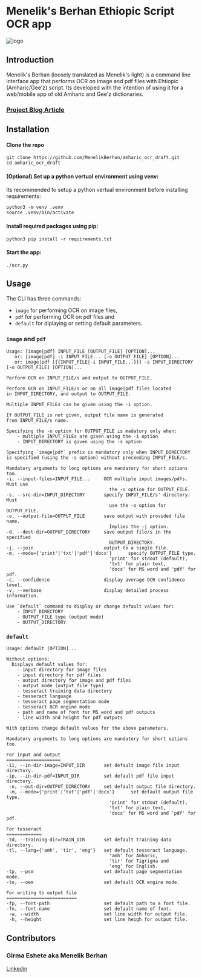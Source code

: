 # Menelik's Berhan Ethiopic Script OCR app

![logo](https://drive.google.com/file/d/1Id5pBcuPPtlFo5Dt4JuGH7GW-4xXqnxU/view?usp=sharing)

## Introduction

Menelik's Berhan (loosely translated as Menelik's light) is a command line interface app that performs OCR on image and pdf files with Ehtiopic (Amharic/Gee'z) script. Its developed with the intention of using it for a web/mobile app of old Amharic and Gee'z dictionaries.

### [Project Blog Article](https://www.linkedin.com/pulse/implementing-ethiopic-script-ocr-app-girma-eshete-srp3e)

## Installation

#### Clone the repo
```
git clone https://github.com/MenelikBerhan/amharic_ocr_draft.git
cd amharic_ocr_draft
```

#### (Optional) Set up a python vertual environment using venv:
Its recommended to setup a python vertual environment before installing requirements:
```
python3 -m venv .venv
source .venv/bin/activate
```

#### Install required packages using pip:
```
python3 pip install -r requirements.txt
```

#### Start the app:
```
./ocr.py
```

## Usage

The CLI has three commands:
- `image` for performing OCR on image files,
- `pdf` for performing OCR on pdf files and
- `default` for diplaying or setting default parameters.

### `image` and `pdf`

```
Usage: [image|pdf] INPUT_FILE [OUTPUT_FILE] [OPTION]...
   or: [image|pdf] -i INPUT_FILE... [-o OUTPUT_FILE] [OPTION]...
   or: image|pdf [{{INPUT_FILE|-i INPUT_FILE...}}] -s INPUT_DIRECTORY [-o OUTPUT_FILE] [OPTION]...

Perform OCR on INPUT_FILE/s and output to OUTPUT_FILE.

Perform OCR on INPUT_FILE/s or on all image|pdf files located
in INPUT_DIRECTORY, and output to OUTPUT_FILE.

Multiple INPUT_FILEs can be given using the -i option.

If OUTPUT_FILE is not given, output file name is generated
from INPUT_FILE/s name.

Specifying the -o option for OUTPUT_FILE is madatory only when:
    - multiple INPUT_FILEs are given using the -i option
    - INPUT_DIRECTORY is given using the -s option

Specifying `image|pdf` prefix is mandatory only when INPUT_DIRECTORY
is specified (using the -s option) without preceeding INPUT_FILE/s.

Mandatory arguments to long options are mandatory for short options too.
-i, --input-files=INPUT_FILE...     OCR multiple input images/pdfs. Must use
                                      the -o option for OUTPUT_FILE.
-s, --src-dir=INPUT_DIRECTORY       specify INPUT_FILE/s' directory. Must
                                      use the -o option for OUTPUT_FILE.
-o, --output-file=OUTPUT_FILE       save output with provided file name.
                                      Implies the -j option.
-d, --dest-dir=OUTPUT_DIRECTORY     save output file/s in the specified
                                      OUTPUT_DIRECTORY.
-j, --join                          output to a single file.
-m, --mode={'print'|'txt'|'pdf'|'docx'}      specify OUTPUT_FILE type.
                                      'print' for stdout (default),
                                      'txt' for plain text,
                                      'docx' for MS word and 'pdf' for pdf.
-c, --confidence                    display average OCR confidence level.
-v, --verbose                       display detailed process information.

Use `default` command to display or change default values for:
    - INPUT_DIRECTORY
    - OUTPUT_FILE type (output mode)
    - OUTPUT_DIRECTORY
```

### `default`

```
Usage: default [OPTION]...

Without options:
  Displays default values for:
    - input directory for image files
    - input directory for pdf files
    - output directory for image and pdf files
    - output mode (output file type)
    - tesseract training data directory
    - tesseract language
    - tesseract page segmentation mode
    - tesseract OCR engine mode
    - path and name of font for MS word and pdf outputs
    - line width and height for pdf outputs

With options change default values for the above parameters.

Mandatory arguments to long options are mandatory for short options too.

For input and output
====================
-ii, --in-dir-image=INPUT_DIR       set default image file input directory.
-ip, --in-dir-pdf=INPUT_DIR         set default pdf file input directory.
 -o, --out-dir=OUTPUT_DIRECTORY     set default output file directory.
 -m, --mode={'print'|'txt'|'pdf'|'docx'}      set default output file type.
                                      'print' for stdout (default),
                                      'txt' for plain text,
                                      'docx' for MS word and 'pdf' for pdf.

For tesseract
=============
-td, --training-dir=TRAIN_DIR       set default training data directory.
-tl, --lang={'amh', 'tir', 'eng'}   set default tesseract language.
                                      'amh' for Amharic,
                                      'tir' for Tigrigna and
                                      'eng' for English.
-tp, --psm                          set default page segmentation mode.
-to, --oem                          set default OCR engine mode.

For writing to output file
==========================
-fp, --font-path                    set default path to a font file.
-fn, --font-name                    set default name of font.
 -w, --width                        set line width for output file.
 -h, --height                       set line heigh for output file.
```

## Contributors
### Girma Eshete aka Menelik Berhan
[Linkedin](https://www.linkedin.com/in/menelikberhan)